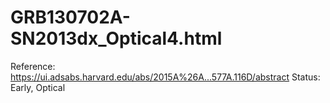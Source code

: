 # GRB130702A-SN2013dx_Optical4.html

Reference: https://ui.adsabs.harvard.edu/abs/2015A%26A...577A.116D/abstract
Status: Early, Optical